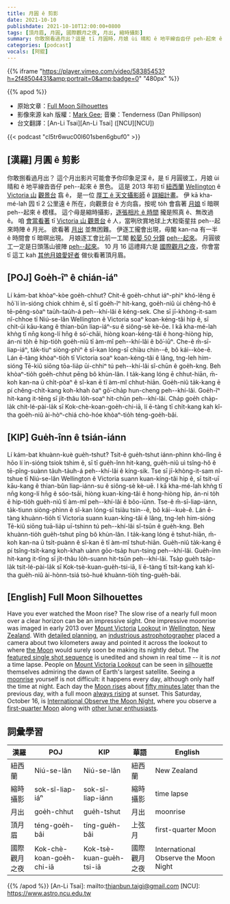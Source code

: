 ```yaml
---
title: 月圓 ê 剪影
date: 2021-10-10
publishdate: 2021-10-10T12:00:00+0800
tags: [頂月眉, 月圓, 國際觀月之夜, 月出, 縮時攝影]
summary: 你敢捌看過月出？這是 tī 月圓時，月娘 ùi 晴和 ê 地平線沓沓仔 peh-起來 ê 景色。可能會予你印象足深 ê。
categories: [podcast]
vocals: [阿錕]
---
```

{{% iframe "https://player.vimeo.com/video/58385453?h=2f48504431&amp;portrait=0&amp;badge=0" "480px" %}}

{{% apod %}}

- 原始文章：[Full Moon Silhouettes](https://apod.nasa.gov/apod/ap211010.html)
- 影像來源 kah 版權：[Mark Gee](http://markg.com.au/about/); 音樂：Tenderness (Dan Phillipson)
- 台文翻譯：[An-Li Tsai][An-Li Tsai] ([NCU][NCU])

{{< podcast "cl5tr6wuc00l601sben6gbuf0" >}}

## [漢羅] 月圓 ê 剪影
你敢捌看過月出？
這个月出影片可能會予你印象足深 ê，是 tī 月圓彼工，月娘 ùi 晴和 ê 地平線沓沓仔 peh--起來 ê 景色。
這是 2013 年初 tī [紐西蘭][New Zealand] [Wellington][Wellington] ê [Victoria 山][Mount Victoria] [觀景台][Lookout] 翕 ê，
是一位 [厚工 ê 天文攝影師][industrious astrophotographer] ê [詳細計畫][detailed planning]。
伊 kā kha-mé-lah 囥 tī 2 公里遠 ê 所在，向觀景台 ê 方向翕，按呢 to̍h 會翕著 [月娘][the Moon] tī 暗暝 peh--起來 ê 模樣。
這个毋是縮時攝影，[逐張相片 ê 時間][featured single shot sequence] 攏是照真 ê、無改過 ê。
咱 [會當看著][silhouette] tī [Victoria 山 觀景台][Mount Victoria Lookout] ê 人，當咧欣賞地球上大粒衛星拄 peh--起來時陣 ê 月光。
欲看著 [月出][moonrise] 並無困難。
伊逐工攏會出現，毋閣 kan-na 有一半 ê 時間會 tī 暗暝出現。
月娘逐工會比前一工閣 [較晏 50 分鐘][fifty minutes later] [peh--起來][Moon rises]。
月圓彼工一定是日頭落山彼陣 [peh--起來][always rising]。
10 月 16 這禮拜六是 [國際觀月之夜][International Observe the Moon Night]，你會當 tī 這工 kah [其他月娘愛好者][other lunar enthusiasts] 做伙看著頂月眉。

## [POJ] Goe̍h-îⁿ ê chián-iáⁿ
Lí kám-bat khòaⁿ-kòe goe̍h-chhut?
Chit-ê goe̍h-chhut iáⁿ-phìⁿ khó-lêng ē hō͘ lí ìn-sióng chiok chhim ê, sī tī goe̍h-îⁿ hit-kang, goe̍h-niû ùi chêng-hô ê tē-pêng-sòaⁿ tau̍h-tau̍h-á peh--khí-lâi ê kéng-sek.
Che sī jī-khòng-it-sam nî-chhoe tī Niú-se-lân Wellington ê Victoria soaⁿ koan-kéng-tâi hip ê,
sī chit-ūi kāu-kang ê thian-bûn liap-iáⁿ-su ê siông-sè kè-ōe.
I kā kha-mé-lah khǹg tī nn̄g kong-lí hn̄g ê só͘-chāi, hiòng koan-kéng-tâi ê hong-hiòng hip, án-ni to̍h ē hip-tio̍h goe̍h-niû tī àm-mî peh--khí-lâi ê bô͘-iūⁿ.
Che-ê m̄-sī-liap-iáⁿ, ta̍k-tiuⁿ siòng-phìⁿ ê sî-kan lóng-sī chiàu chin--ê, bô kái--kòe-ê.
Lán ē-tàng khòaⁿ-tio̍h tī Victoria soaⁿ koan-kéng-tâi ê lâng, tng-leh him-sióng Tē-kiû siōng tōa-lia̍p ūi-chhiⁿ tú peh--khí-lâi sî-chūn ê goe̍h-kng.
Beh khòaⁿ-tio̍h goe̍h-chhut pēng bô khùn-lân.
I ta̍k-kang lóng ē chhut-hiān, m̄-koh kan-na ū chi̍t-pòaⁿ ê sî-kan ē tī àm-mî chhut-hiān.
Goe̍h-niû ta̍k-kang ē pí chêng-chi̍t-kang koh-khah òaⁿ gō͘-cha̍p hun-cheng peh--khí-lâi.
Goe̍h-îⁿ hit-kang it-tēng sī ji̍t-thâu lo̍h-soaⁿ hit-chūn peh--khí-lâi.
Cha̍p goe̍h cha̍p-la̍k chit-lé-pài-la̍k sī Kok-chè-koan-goe̍h-chi-iā, lí ē-tàng tī chi̍t-kang kah kî-tha goe̍h-niû ài-hòⁿ-chiá chò-hóe khòaⁿ-tio̍h téng-goe̍h-bâi.

## [KIP] Gue̍h-înn ê tsián-iánn
Lí kám-bat khuànn-kuè gue̍h-tshut?
Tsit-ê gue̍h-tshut iánn-phìnn khó-lîng ē hōo lí ìn-sióng tsiok tshim ê, sī tī gue̍h-înn hit-kang, gue̍h-niû uì tsîng-hô ê tē-pîng-suànn ta̍uh-ta̍uh-á peh--khí-lâi ê kíng-sik.
Tse sī jī-khòng-it-sam nî-tshue tī Niú-se-lân Wellington ê Victoria suann kuan-kíng-tâi hip ê,
sī tsit-uī kāu-kang ê thian-bûn liap-iánn-su ê siông-sè kè-uē.
I kā kha-mé-lah khǹg tī nn̄g kong-lí hn̄g ê sóo-tsāi, hiòng kuan-kíng-tâi ê hong-hiòng hip, án-ni to̍h ē hip-tio̍h gue̍h-niû tī àm-mî peh--khí-lâi ê bôo-iūnn.
Tse-ê m̄-sī-liap-iánn, ta̍k-tiunn siòng-phìnn ê sî-kan lóng-sī tsiàu tsin--ê, bô kái--kuè-ê.
Lán ē-tàng khuànn-tio̍h tī Victoria suann kuan-kíng-tâi ê lâng, tng-leh him-sióng Tē-kiû siōng tuā-lia̍p uī-tshinn tú peh--khí-lâi sî-tsūn ê gue̍h-kng.
Beh khuànn-tio̍h gue̍h-tshut pīng bô khùn-lân.
I ta̍k-kang lóng ē tshut-hiān, m̄-koh kan-na ū tsi̍t-puànn ê sî-kan ē tī àm-mî tshut-hiān.
Gue̍h-niû ta̍k-kang ē pí tsîng-tsi̍t-kang koh-khah uànn gōo-tsa̍p hun-tsing peh--khí-lâi.
Gue̍h-înn hit-kang it-tīng sī ji̍t-thâu lo̍h-suann hit-tsūn peh--khí-lâi.
Tsa̍p gue̍h tsa̍p-la̍k tsit-lé-pài-la̍k sī Kok-tsè-kuan-gue̍h-tsi-iā, lí ē-tàng tī tsi̍t-kang kah kî-tha gue̍h-niû ài-hònn-tsiá tsò-hué khuànn-tio̍h tíng-gue̍h-bâi.

## [English] Full Moon Silhouettes
Have you ever watched the Moon rise?
The slow rise of a nearly full moon over a clear horizon can be an impressive sight.
One impressive moonrise was imaged in early 2013 over [Mount Victoria][Mount Victoria] [Lookout][Lookout] in [Wellington][Wellington], [New Zealand][New Zealand].
With [detailed planning][detailed planning], an [industrious astrophotographer][industrious astrophotographer] placed a camera about two kilometers away and pointed it across the lookout to where [the Moon][the Moon] would surely soon be making its nightly debut.
The [featured single shot sequence][featured single shot sequence] is unedited and shown in real time -- it is *not* a time lapse.
People on [Mount Victoria Lookout][Mount Victoria Lookout] can be seen in [silhouette][silhouette] themselves admiring the dawn of Earth's largest satellite.
Seeing a [moonrise][moonrise] yourself is not difficult: it happens every day, although only half the time at night.
Each day the [Moon rises][Moon rises] about [fifty minutes later][fifty minutes later] than the previous day, with a full moon [always rising][always rising] at sunset.
This Saturday, October 16, is [International Observe the Moon Night][International Observe the Moon Night], where you observe a [first-quarter Moon][first-quarter Moon] along with [other lunar enthusiasts][other lunar enthusiasts].

## 詞彙學習

|漢羅|POJ|KIP|華語|English|
|-|-|-|-|-|
|紐西蘭|Niú-se-lân|Niú-se-lân|紐西蘭|New Zealand|
|縮時攝影|sok-sî-liap-iáⁿ|sok-sî-liap-iánn|縮時攝影|time lapse|
|月出|goe̍h-chhut|gue̍h-tshut|月出|moonrise|
|頂月眉|téng-goe̍h-bâi|tíng-gue̍h-bâi|上弦月|first-quarter Moon|
|國際觀月之夜|Kok-chè-koan-goe̍h-chi-iā|Kok-tsè-kuan-gue̍h-tsi-iā|國際觀月之夜|International Observe the Moon Night|

{{% /apod %}}
[An-Li Tsai]: mailto:thianbun.taigi@gmail.com
[NCU]: https://www.astro.ncu.edu.tw

[Mount Victoria]:https://youtu.be/sLksVCI5wBs
[Lookout]:https://youtu.be/5ycPoVPVtsA
[Wellington]:https://en.wikipedia.org/wiki/Wellington
[New Zealand]:https://en.wikipedia.org/wiki/New_Zealand
[detailed planning]:https://markg.com.au/2013/01/full-moon-silhouettes/
[industrious astrophotographer]:https://markg.com.au/about/
[the Moon]:https://solarsystem.nasa.gov/moons/earths-moon/overview/
[featured single shot sequence]:https://vimeo.com/markg/fullmoonsilhouettes
[Mount Victoria Lookout]:https://www.youtube.com/watch?v=v8zlUhcmlsc
[silhouette]:https://apod.nasa.gov/apod/ap160501.html
[moonrise]:https://apod.nasa.gov/apod/ap190310.html
[Moon rises]:https://apod.nasa.gov/apod/ap090223.html
[fifty minutes later]:http://www.astronomycafe.net/FAQs/q1038x.html
[always rising]:https://apod.nasa.gov/apod/ap180624.html
[International Observe the Moon Night]:https://moon.nasa.gov/observe-the-moon-night/about/overview/
[first-quarter Moon]:https://moon.nasa.gov/moon-in-motion/moon-phases/
[other lunar enthusiasts]:https://moon.nasa.gov/observe-the-moon-night/
